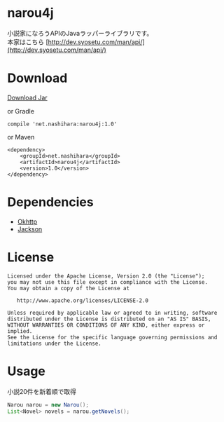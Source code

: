# narou4j
小説家になろうAPIのJavaラッパーライブラリです。  
本家はこちら [http://dev.syosetu.com/man/api/](http://dev.syosetu.com/man/api/)

# Download
[Download Jar](http://search.maven.org/remotecontent?filepath=net/nashihara/narou4j/1.0/narou4j-1.0.jar)

or Gradle  
```
compile 'net.nashihara:narou4j:1.0'
```

or Maven  
```
<dependency>
    <groupId>net.nashihara</groupId>
    <artifactId>narou4j</artifactId>
    <version>1.0</version>
</dependency>
```

# Dependencies
* [Okhttp](https://github.com/square/okhttp)
* [Jackson](https://github.com/FasterXML/jackson)

# License
```
Licensed under the Apache License, Version 2.0 (the "License");
you may not use this file except in compliance with the License.
You may obtain a copy of the License at

   http://www.apache.org/licenses/LICENSE-2.0

Unless required by applicable law or agreed to in writing, software
distributed under the License is distributed on an "AS IS" BASIS,
WITHOUT WARRANTIES OR CONDITIONS OF ANY KIND, either express or implied.
See the License for the specific language governing permissions and
limitations under the License.
```

# Usage
小説20件を新着順で取得  
```Java
Narou narou = new Narou();
List<Novel> novels = narou.getNovels();
```
